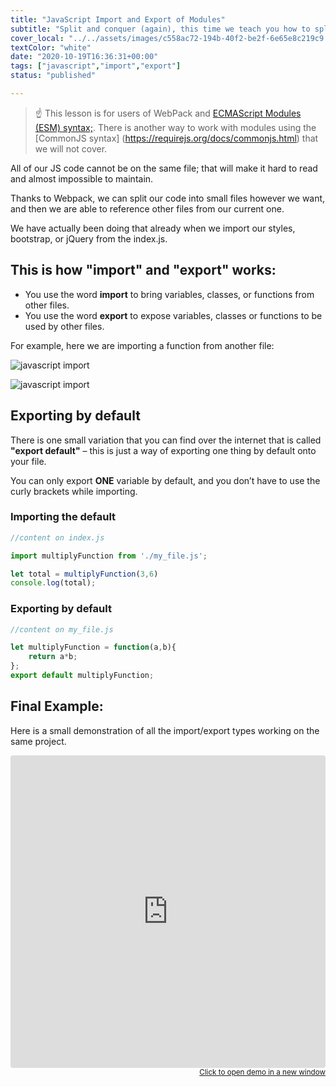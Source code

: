 ```yaml
---
title: "JavaScript Import and Export of Modules"
subtitle: "Split and conquer (again), this time we teach you how to split your code into several files to avoid GIT conflicts and to also be more organized, By the end of this lesson you will be able to dominate JavaScript import and exports."
cover_local: "../../assets/images/c558ac72-194b-40f2-be2f-6e65e8c219c9.png"
textColor: "white"
date: "2020-10-19T16:36:31+00:00"
tags: ["javascript","import","export"]
status: "published"

---
```


> :point_up: This lesson is for users of WebPack and [ECMAScript Modules (ESM) syntax;](https://nodejs.org/api/esm.html). There is another way to work with modules using the [CommonJS syntax] (https://requirejs.org/docs/commonjs.html) that we will not cover.

All of our JS code cannot be on the same file; that will make it hard to read and almost impossible to maintain.

Thanks to Webpack, we can split our code into small files however we want, and then we are able to reference other files from our current one.

We have actually been doing that already when we import our styles, bootstrap, or jQuery from the index.js.

## This is how "import" and "export" works:

+ You use the word **import** to bring variables, classes, or functions from other files.
+ You use the word **export** to expose variables, classes or functions to be used by other files.

For example, here we are importing a function from another file:

![javascript import](https://github.com/breatheco-de/content/blob/master/src/assets/images/f7b8c75d-e7d4-481e-8346-b95d54a235f6.png)

![javascript import](https://github.com/breatheco-de/content/blob/master/src/assets/images/2cdb146a-d6f7-4591-96fc-e50aef07aca5.png)

## Exporting by default

There is one small variation that you can find over the internet that is called **"export default"** – this is just a way of exporting one thing by default onto your file.

You can only export **ONE** variable by default, and you don’t have to use the curly brackets while importing.

### Importing the default

```javascript
//content on index.js 

import multiplyFunction from './my_file.js';

let total = multiplyFunction(3,6)
console.log(total);
```

### Exporting by default

```javascript
//content on my_file.js 

let multiplyFunction = function(a,b){
    return a*b;
};
export default multiplyFunction;
```

## Final Example:

Here is a small demonstration of all the import/export types working on the same project.

<iframe src="https://codesandbox.io/embed/218y1prppj?hidenavigation=1" style="width:100%; height:500px; border:0; border-radius: 4px; overflow:hidden;" sandbox="allow-modals allow-forms allow-popups allow-scripts allow-same-origin"></iframe>

<div align="right"><small><a href="https://codesandbox.io/embed/218y1prppj?hidenavigation=1">Click to open demo in a new window</a></small></div>



